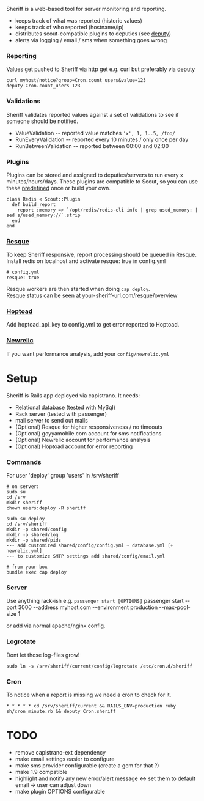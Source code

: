 Sheriff is a web-based tool for server monitoring and reporting.

 - keeps track of what was reported (historic values)
 - keeps track of who reported (hostname/ip)
 - distributes scout-compatible plugins to deputies (see [deputy](https://github.com/dawanda/deputy))
 - alerts via logging / email / sms when something goes wrong

### Reporting
Values get pushed to Sheriff via http get e.g. curl but preferably via [deputy](https://github.com/dawanda/deputy)

    curl myhost/notice?group=Cron.count_users&value=123
    deputy Cron.count_users 123

### Validations
Sheriff validates reported values against a set of validations to see if someone should be notified.

 - ValueValidation -- reported value matches `'x', 1, 1..5, /foo/`
 - RunEveryValidation -- reported every 10 minutes / only once per day
 - RunBetweenValidation -- reported between 00:00 and 02:00

### Plugins
Plugins can be stored and assigned to deputies/servers to run every x minutes/hours/days.
These plugins are compatible to Scout, so you can use these [predefined](https://github.com/highgroove/scout-plugins) once or build your own.

    class Redis < Scout::Plugin
      def build_report
        report :memory => `/opt/redis/redis-cli info | grep used_memory: | sed s/used_memory://`.strip
      end
    end

### [Resque](https://github.com/defunkt/resque)
To keep Sheriff responsive, report processing should be queued in Resque.<br/>
Install redis on localhost and activate resque: true in config.yml<br/>

    # config.yml
    resque: true

Resque workers are then started when doing `cap deploy`.<br/>
Resque status can be seen at your-sheriff-url.com/resque/overview

### [Hoptoad](http://hoptoadapp.com/)
Add hoptoad_api_key to config.yml to get error reported to Hoptoad.

### [Newrelic](https://newrelic.com/)
If you want performance analysis, add your `config/newrelic.yml`

# Setup
Sheriff is Rails app deployed via capistrano. It needs:

 - Relational database (tested with MySql)
 - Rack server (tested with passenger)
 - mail server to send out mails
 - (Optional) Resque for higher responsiveness / no timeouts
 - (Optional) goyyamobile.com account for sms notifications
 - (Optional) Newrelic account for performance analysis
 - (Optional) Hoptoad account for error reporting

### Commands
For user 'deploy' group 'users' in /srv/sheriff

    # on server:
    sudo su
    cd /srv
    mkdir sheriff
    chown users:deploy -R sheriff

    sudo su deploy
    cd /srv/sheriff
    mkdir -p shared/config
    mkdir -p shared/log
    mkdir -p shared/pids
    --- add customized shared/config/config.yml + database.yml [+ newrelic.yml]
    --- to customize SMTP settings add shared/config/email.yml

    # from your box
    bundle exec cap deploy

### Server
Use anything rack-ish e.g. `passenger start [OPTIONS]`
    passenger start --port 3000 --address myhost.com --environment production --max-pool-size 1

or add via normal apache/nginx config.

### Logrotate
Dont let those log-files grow!

    sudo ln -s /srv/sheriff/current/config/logrotate /etc/cron.d/sheriff

### Cron
To notice when a report is missing we need a cron to check for it.

    * * * * * cd /srv/sheriff/current && RAILS_ENV=production ruby sh/cron_minute.rb && deputy Cron.sheriff

# TODO
 - remove capistrano-ext dependency
 - make email settings easier to configure
 - make sms provider configurable (create a gem for that ?)
 - make 1.9 compatible
 - highlight and notify any new error/alert message <-> set them to default email -> user can adjust down
 - make plugin OPTIONS configurable
